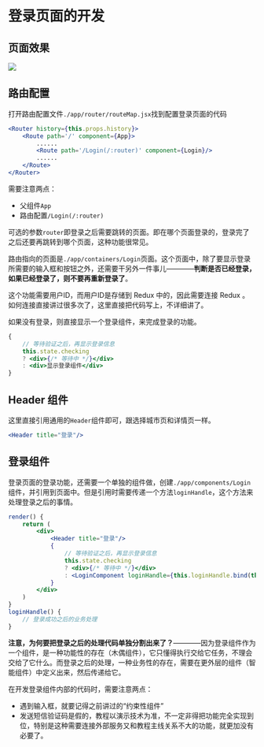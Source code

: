 # 登录页面的开发


## 页面效果

![](http://images2015.cnblogs.com/blog/138012/201701/138012-20170123195603191-1796366032.png)

## 路由配置

打开路由配置文件`./app/router/routeMap.jsx`找到配置登录页面的代码

```jsx
<Router history={this.props.history}>
    <Route path='/' component={App}>
        ......
        <Route path='/Login(/:router)' component={Login}/>
        ......
    </Route>
</Router>
```

需要注意两点：

- 父组件`App`
- 路由配置`/Login(/:router)`

可选的参数`router`即登录之后需要跳转的页面。即在哪个页面登录的，登录完了之后还要再跳转到哪个页面，这种功能很常见。

路由指向的页面是`./app/containers/Login`页面。这个页面中，除了要显示登录所需要的输入框和按钮之外，还需要干另外一件事儿————**判断是否已经登录，如果已经登录了，则不要再重新登录了**。

这个功能需要用户ID，而用户ID是存储到 Redux 中的，因此需要连接 Redux 。如何连接直接讲过很多次了，这里直接把代码写上，不详细讲了。

如果没有登录，则直接显示一个登录组件，来完成登录的功能。

```jsx
{
    // 等待验证之后，再显示登录信息
    this.state.checking
    ? <div>{/* 等待中 */}</div>
    : <div>显示登录组件</div>
}
```

## Header 组件

这里直接引用通用的`Header`组件即可，跟选择城市页和详情页一样。

```jsx
<Header title="登录"/>
```

## 登录组件

登录页面的登录功能，还需要一个单独的组件做，创建`./app/components/Login`组件，并引用到页面中。但是引用时需要传递一个方法`loginHandle`，这个方法来处理登录之后的事情。

```jsx
render() {
    return (
        <div>
            <Header title="登录"/>
            {
                // 等待验证之后，再显示登录信息
                this.state.checking
                ? <div>{/* 等待中 */}</div>
                : <LoginComponent loginHandle={this.loginHandle.bind(this)}/>
            }
        </div>
    )
}
loginHandle() {
    // 登录成功之后的业务处理
}
```

**注意，为何要把登录之后的处理代码单独分割出来了？**————因为登录组件作为一个组件，是一种功能性的存在（木偶组件），它只懂得执行交给它任务，不理会交给了它什么。而登录之后的处理，一种业务性的存在，需要在更外层的组件（智能组件）中定义出来，然后传递给它。

在开发登录组件内部的代码时，需要注意两点：

- 遇到输入框，就要记得之前讲过的“约束性组件”
- 发送短信验证码是假的，教程以演示技术为准，不一定非得把功能完全实现到位，特别是这种需要连接外部服务又和教程主线关系不大的功能，就更加没有必要了。


